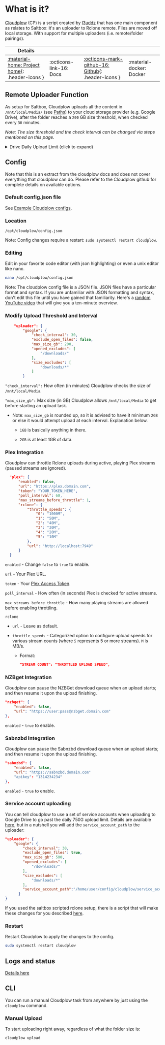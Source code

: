 # What is it?

[Cloudplow](https://github.com/l3uddz/cloudplow) (CP) is a script created by [l3uddz](https://github.com/l3uddz) that has one main component as relates to Saltbox: it's an uploader to Rclone remote. Files are moved off local storage. With support for multiple uploaders (i.e. remote/folder pairings).

| Details     |             |             |             |
|-------------|-------------|-------------|-------------|
| [:material-home: Project home](https://github.com/l3uddz/cloudplow){: .header-icons } | :octicons-link-16: Docs | [:octicons-mark-github-16: Github](https://github.com/l3uddz/cloudplow){: .header-icons } | :material-docker: Docker |

## Remote Uploader Function

As setup for Saltbox, Cloudplow uploads all the content in `/mnt/local/Media/` (see [Paths](../saltbox/basics/paths.md#cloudplow)) to your cloud storage provider (e.g. Google Drive), after the folder reaches a `200` GB size threshold, when checked every `30` minutes.

_Note: The size threshold and the check interval can be changed via steps mentioned on this page._

<details>
<summary> Drive Daily Upload Limit (click to expand)</summary><br />

Google Drive has a max upload limit of about 750GB per day. When this limit is reached, Google Drive will put you in a 24 hour soft ban. When Cloudplow detects this (with the phrase `Failed to copy: googleapi: Error 403: User rate limit exceeded`), uploading will be suspended for 25 hours (i.e. a 25 hour ban sleep), and upon waking up, it will resume its checking and uploading tasks. This feature is enabled by default. This method is better than running Rclone task with a `bwlimit`, because you can just upload in bursts when the uploading resumes.

_Note: The keywords or phrases that are used to monitor the ban, and the duration of the sleep time, can be changed at any time by editing the `config.json` file._

Cloudplow can also use service accounts to upload and work around this limitation.

</details>

## Config

Note that this is an extract from the cloudplow docs and does not cover everything that cloudplow can do.  Please refer to the Cloudplow github for complete details on available options.

### Default config.json file

See [Example Cloudplow configs](../reference/cloudplow.md).

### Location

```text
/opt/cloudplow/config.json
```

Note: Config changes require a restart: `sudo systemctl restart cloudplow`.

### Editing

Edit in your favorite code editor  (with json highlighting) or even a unix editor like nano.

```bash
nano /opt/cloudplow/config.json
```

Note: The cloudplow config file is a JSON file.  JSON files have a particular format and syntax.  If you are unfamiliar with JSON formatting and syntax, don't edit this file until you have gained that familiarity.  Here's a [random YouTube video](https://www.youtube.com/watch?v=GpOO5iKzOmY) that will give you a ten-minute overview.

### Modify Upload Threshold and Interval

```json
    "uploader": {
        "google": {
            "check_interval": 30,
            "exclude_open_files": false,
            "max_size_gb": 200,
            "opened_excludes": [
                "/downloads/"
            ],
            "size_excludes": [
                "downloads/*"
            ]
        }
```

`"check_interval":` How often (in minutes) Cloudplow checks the size of `/mnt/local/Media`.

`"max_size_gb":` Max size (in GB) Cloudplow allows `/mnt/local/Media` to get before starting an upload task.

- Note: `max_size_gb` is rounded up, so it is advised to have it minimum `2GB` or else it would attempt upload at each interval. Explanation below.

  - `1GB` is basically anything in there.

  - `2GB` is at least 1GB of data.

### Plex Integration

Cloudplow can throttle Rclone uploads during active, playing Plex streams (paused streams are ignored).

```json
  "plex": {
      "enabled": false,
      "url": "https://plex.domain.com",
      "token": "YOUR_TOKEN_HERE",
      "poll_interval": 60,
      "max_streams_before_throttle": 1,
      "rclone": {
          "throttle_speeds": {
              "0": "1000M",
              "1": "50M",
              "2": "40M",
              "3": "30M",
              "4": "20M",
              "5": "10M"
          },
          "url": "http://localhost:7949"
      }
  }
```

`enabled` - Change `false` to `true` to enable.

`url` - Your Plex URL.

`token` - Your [Plex Access Token](../reference/plex_auth_token.md).

`poll_interval` - How often (in seconds) Plex is checked for active streams.

`max_streams_before_throttle` - How many playing streams are allowed before enabling throttling.

`rclone`

- `url` - Leave as default.

- `throttle_speeds` - Categorized option to configure upload speeds for various stream counts (where `5` represents 5 or more streams). `M` is MB/s.

  - Format:

       ```json
       "STREAM COUNT": "THROTTLED UPLOAD SPEED",
       ```

### NZBget Integration

Cloudplow can pause the NZBGet download queue when an upload starts; and then resume it upon the upload finishing.

```json
"nzbget": {
    "enabled": false,
    "url": "https://user:pass@nzbget.domain.com"
},
```

`enabled` - `true` to enable.

### Sabnzbd Integration

Cloudplow can pause the Sabnzbd download queue when an upload starts; and then resume it upon the upload finishing.

```json
"sabnzbd": {
    "enabled": false,
    "url": "https://sabnzbd.domain.com"
    "apikey": "1314234234"
},
```

`enabled` - `true` to enable.

### Service account uploading

You can tell cloudplow to use a set of service accounts when uploading to Google Drive to go past the daily 750G upload limit.  Details are available [here](https://github.com/l3uddz/cloudplow#uploader), but in a nutshell you will add the `service_account_path` to the uploader:

```json
"uploader": {
    "google": {
        "check_interval": 30,
        "exclude_open_files": true,
        "max_size_gb": 500,
        "opened_excludes": [
            "/downloads/"
        ],
        "size_excludes": [
            "downloads/*"
        ],
        "service_account_path":"/home/user/config/cloudplow/service_accounts/"
      }
}
```

If you used the saltbox scripted rclone setup, there is a script that will make these changes for you described [here](../reference/cloudplow-config.md).

### Restart

Restart Cloudplow to apply the changes to the config.

```bash
sudo systemctl restart cloudplow
```

## Logs and status

[Details here](../reference/logs.md#cloudplow)

## CLI

You can run a manual Cloudplow task from anywhere by just using the `cloudplow` command.

### Manual Upload

To start uploading right away, regardless of what the folder size is:

```bash
cloudplow upload
```
